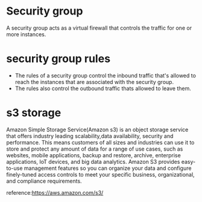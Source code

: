 # Security group
   A security group acts as a virtual firewall that controls the traffic for one or more instances.

# security group rules
- The rules of a security group control the inbound traffic that's allowed to reach the instances that are associated with the security group.
- The rules also control the outbound traffic thats allowed to leave them.

# s3 storage
   Amazon Simple Storage Service(Amazon s3) is an object storage service that offers industry leading scalability,data availability, security and performance.
   This means customers of all sizes and industries can use it to store and protect any amount of data for a range of use cases, such as websites, mobile applications, backup and restore, archive, enterprise applications, IoT devices, and big data analytics.
   Amazon S3 provides easy-to-use management features so you can organize your data and configure finely-tuned access controls to meet your specific business, organizational, and compliance requirements.
   
   
reference:https://aws.amazon.com/s3/